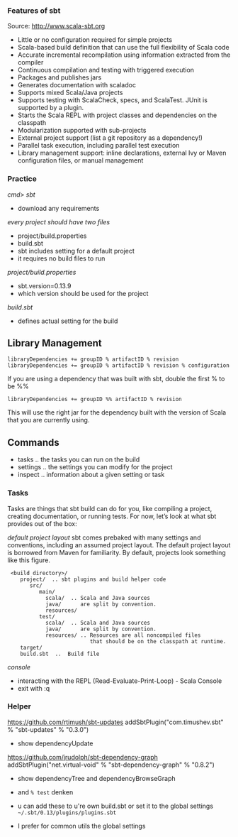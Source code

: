 ### Features of sbt
Source: http://www.scala-sbt.org
- Little or no configuration required for simple projects
- Scala-based build definition that can use the full flexibility of Scala code
- Accurate incremental recompilation using information extracted from the compiler
- Continuous compilation and testing with triggered execution
- Packages and publishes jars
- Generates documentation with scaladoc
- Supports mixed Scala/Java projects
- Supports testing with ScalaCheck, specs, and ScalaTest. JUnit is supported by a plugin.
- Starts the Scala REPL with project classes and dependencies on the classpath
- Modularization supported with sub-projects
- External project support (list a git repository as a dependency!)
- Parallel task execution, including parallel test execution
- Library management support: inline declarations, external Ivy or Maven configuration 
  files, or manual management

### Practice
*cmd> sbt*
- download any requirements

*every project should have two files*
- project/build.properties
- build.sbt
- sbt includes setting for a default project
- it requires no build files to run


*project/build.properties*
- sbt.version=0.13.9
- which version should be used for the project


*build.sbt*
- defines actual setting for the build

## Library Management
````
libraryDependencies += groupID % artifactID % revision
libraryDependencies += groupID % artifactID % revision % configuration
````

If you are using a dependency that was built with sbt, double the first % to be %%

````
libraryDependencies += groupID %% artifactID % revision
````
This will use the right jar for the dependency built with the version of Scala that you are currently using.

## Commands
- tasks .. the tasks you can run on the build
- settings .. the settings you can modify for the project 
- inspect .. information about a given setting or task


### Tasks
Tasks are things that sbt build can do for you, like compiling a project, 
creating documentation, or running tests. For now, let’s look at what sbt 
provides out of the box:


*default project layout*
sbt comes prebaked with many settings and conventions, including an 
assumed project layout. The default project layout is borrowed from Maven 
for familiarity. By default, projects look something like this figure.
````
 <build directory>/
    project/  .. sbt plugins and build helper code
       src/ 
          main/
            scala/  .. Scala and Java sources
            java/      are split by convention.
            resources/
          test/ 
            scala/  .. Scala and Java sources
            java/      are split by convention.
            resources/ .. Resources are all noncompiled files 
                          that should be on the classpath at runtime.
    target/
    build.sbt  ..  Build file
````

*console*
* interacting with the REPL (Read-Evaluate-Print-Loop) - Scala Console
* exit with :q


### Helper

https://github.com/rtimush/sbt-updates
addSbtPlugin("com.timushev.sbt" % "sbt-updates" % "0.3.0")
* show dependencyUpdate

https://github.com/jrudolph/sbt-dependency-graph
addSbtPlugin("net.virtual-void" % "sbt-dependency-graph" % "0.8.2")
* show dependencyTree and dependencyBrowseGraph
* and ```% test``` denken


* u can add these to u're own build.sbt or set it to the global settings
```~/.sbt/0.13/plugins/plugins.sbt```
* I prefer for common utils the global settings